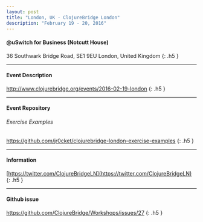 ```yaml
---
layout: post
title: "London, UK - ClojureBridge London"
description: "February 19 - 20, 2016"
---
```


#### @uSwitch for Business (Notcutt House)

36 Southwark Bridge Road, SE1 9EU London, United Kingdom
{: .h5 }

---

#### Event Description

<http://www.clojurebridge.org/events/2016-02-19-london>
{: .h5 }

---

#### Event Repository

###### Exercise Examples
<https://github.com/jr0cket/clojurebridge-london-exercise-examples>
{: .h5 }

---

#### Information

[https://twitter.com/ClojureBridgeLN](https://twitter.com/ClojureBridgeLN)
{: .h5 }

---

#### Github issue

<https://github.com/ClojureBridge/Workshops/issues/27>
{: .h5 }
